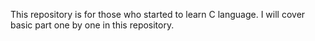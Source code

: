 This repository is for those who started to learn C language.
I will cover basic part one by one in this repository.

